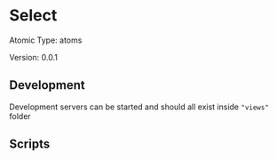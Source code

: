 # Select

Atomic Type: atoms

Version: 0.0.1

## Development

Development servers can be started and should all exist inside `"views"` folder

## Scripts
